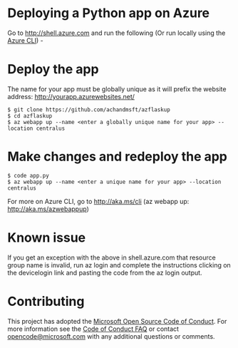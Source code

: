 # Deploying a Python app on Azure
Go to http://shell.azure.com and run the following (Or run locally using the [Azure CLI](http://aka.ms/cli)) -  

# Deploy the app   
The name for your app must be globally unique as it will prefix the website address: http://yourapp.azurewebsites.net/    

    $ git clone https://github.com/achandmsft/azflaskup
    $ cd azflaskup
    $ az webapp up --name <enter a globally unique name for your app> --location centralus

# Make changes and redeploy the app
    $ code app.py 
    $ az webapp up --name <enter a unique name for your app> --location centralus   

For more on Azure CLI, go to http://aka.ms/cli (az webapp up: http://aka.ms/azwebappup)

# Known issue
If you get an exception with the above in shell.azure.com that resource group name is invalid, run az login and complete the instructions clicking on the devicelogin link and pasting the code from the az login output.

# Contributing
This project has adopted the [Microsoft Open Source Code of Conduct](https://opensource.microsoft.com/codeofconduct/). For more information see the [Code of Conduct FAQ](https://opensource.microsoft.com/codeofconduct/faq/) or contact [opencode@microsoft.com](mailto:opencode@microsoft.com) with any additional questions or comments.
